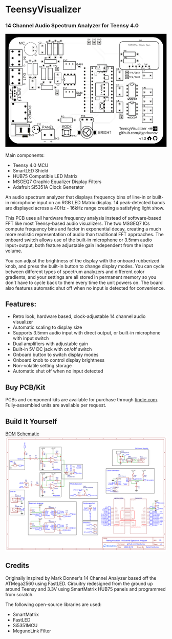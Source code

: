 
# TeensyVisualizer
### 14 Channel Audio Spectrum Analyzer for Teensy 4.0
![Top Board Layout](https://github.com/dgorbunov/TeensyVisualizer/blob/main/Photos/Render%20Top%20V1.0.svg)

Main components:
- Teensy 4.0 MCU
- SmartLED Shield
- HUB75 Compatible LED Matrix
- MSGEQ7 Graphic Equalizer Display Filters
- Adafruit Si5351A Clock Generator

An audio spectrum analyzer that displays frequency bins of line-in or built-in microphone input on an RGB LED Matrix display. 14 peak-detected bands are displayed across a 40Hz - 16kHz range creating a satisfying light show.

This PCB uses all hardware frequency analysis instead of software-based FFT like most Teensy-based audio visualizers. The two MSGEQ7 ICs compute frequency bins and factor in exponential decay, creating a much more realistic representation of audio than traditional FFT approaches. The onboard switch allows use of the built-in microphone or 3.5mm audio input+output, both feature adjustable gain independent from the input volume.

You can adjust the brightness of the display with the onboard rubberized knob, and press the built-in button to change display modes. You can cycle between different types of spectrum analyzers and different color gradients, and your settings are all stored in permanent memory so you don't have to cycle back to them every time the unit powers on. The board also features automatic shut off when no input is detected for convenience.

## Features:
- Retro look, hardware based, clock-adjustable 14 channel audio visualizer
- Automatic scaling to display size
- Supports 3.5mm audio input with direct output, or built-in microphone with input switch
- Dual amplifiers with adjustable gain
- Built-in 5V DC jack with on/off switch
- Onboard button to switch display modes
- Onboard knob to control display brightness
- Non-volatile setting storage
- Automatic shut off when no input detected




## Buy PCB/Kit
PCBs and component kits are available for purchase through [tindie.com](https://www.tindie.com/products/27737/).
Fully-assembled units are available per request.

## Build It Yourself
[BOM](https://github.com/dgorbunov/TeensyVisualizer/tree/main/BOM)
[Schematic](https://github.com/dgorbunov/TeensyVisualizer/blob/main/Schematic/Schematic%20V1.0.svg)
![Schematic Image](https://github.com/dgorbunov/TeensyVisualizer/blob/main/Schematic/Schematic%20V1.0.svg)

## Credits
Originally inspired by Mark Donner's 14 Channel Analyzer based off the ATMega2560 using FastLED. Circuitry redesigned from the ground up around Teensy and 3.3V using SmartMatrix HUB75 panels and programmed from scratch.

The following open-source libraries are used:
- SmartMatrix
- FastLED
- Si5351MCU
- MegunoLink Filter
